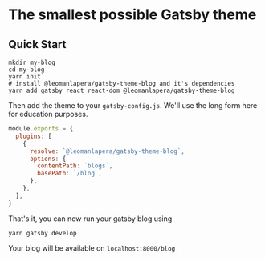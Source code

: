 # The smallest possible Gatsby theme

## Quick Start

```shell
mkdir my-blog
cd my-blog
yarn init
# install @leomanlapera/gatsby-theme-blog and it's dependencies
yarn add gatsby react react-dom @leomanlapera/gatsby-theme-blog
```

Then add the theme to your `gatsby-config.js`. We'll use the long form
here for education purposes.

```javascript
module.exports = {
  plugins: [
    {
      resolve: `@leomanlapera/gatsby-theme-blog`,
      options: {
        contentPath: `blogs`,
        basePath: `/blog`,
      },
    },
  ],
}
```

That's it, you can now run your gatsby blog using

```shell
yarn gatsby develop
```

Your blog will be available on `localhost:8000/blog`
